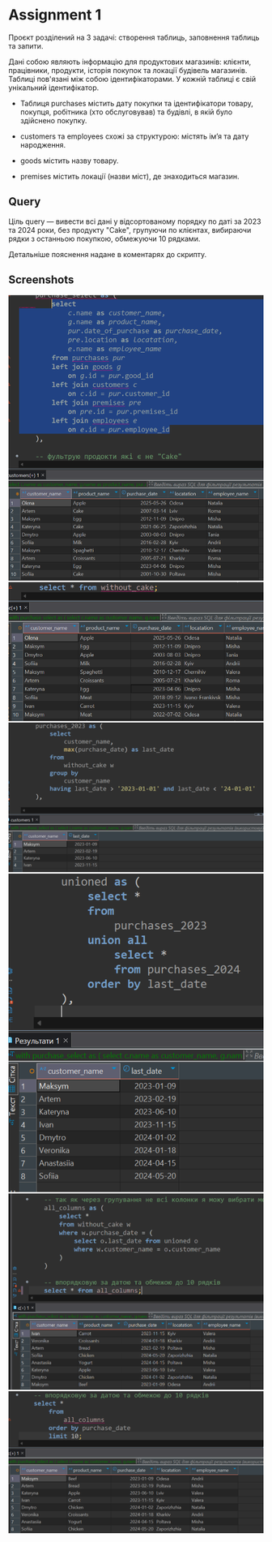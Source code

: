 # Assignment 1
Проєкт розділений на 3 задачі: створення таблиць, заповнення таблиць та запити.

Дані собою являють інформацію для продуктових магазинів: клієнти, працівники, продукти, історія покупок та локації будівель магазинів.
Таблиці пов'язані між собою ідентифікаторами. У кожній таблиці є свій унікальний ідентифікатор.

- Таблиця purchases містить дату покупки та ідентифікатори товару, покупця, робітника (хто обслуговував) та будівлі, в якій було здійснено покупку.

- customers та employees схожі за структурою: містять ім’я та дату народження.

- goods містить назву товару.

- premises містить локації (назви міст), де знаходиться магазин.

## Query
Ціль query — вивести всі дані у відсортованому порядку по даті за 2023 та 2024 роки, без продукту "Cake", групуючи по клієнтах, вибираючи рядки з останньою покупкою, обмежуючи 10 рядками.

Детальніше пояснення надане в коментарях до скрипту.

## Screenshots
![joining of tables](Screenshots/Знімок%20екрана%202025-05-27%20014631.png)
![filtering](Screenshots/Знімок%20екрана%202025-05-27%20014824.png)
![grouping](Screenshots/Знімок%20екрана%202025-05-27%20014915.png)
![unio](Screenshots/Знімок%20екрана%202025-05-27%20014939.png)
![all columns](Screenshots/Знімок%20екрана%202025-05-27%20015006.png)
![ordering and limit](Screenshots/Знімок%20екрана%202025-05-27%20015050.png)
